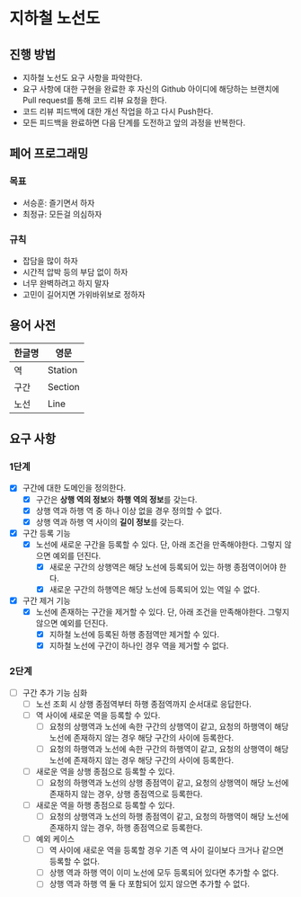 # 지하철 노선도

## 진행 방법

* 지하철 노선도 요구 사항을 파악한다.
* 요구 사항에 대한 구현을 완료한 후 자신의 Github 아이디에 해당하는 브랜치에 Pull request를 통해 코드 리뷰 요청을 한다.
* 코드 리뷰 피드백에 대한 개선 작업을 하고 다시 Push한다.
* 모든 피드백을 완료하면 다음 단계를 도전하고 앞의 과정을 반복한다.

## 페어 프로그래밍

### 목표

* 서승훈: 즐기면서 하자
* 최정규: 모든걸 의심하자

### 규칙

* 잡담을 많이 하자
* 시간적 압박 등의 부담 없이 하자
* 너무 완벽하려고 하지 말자
* 고민이 길어지면 가위바위보로 정하자

## 용어 사전

| 한글명 | 영문      |
|-----|---------|
| 역   | Station |
| 구간  | Section |
| 노선  | Line    |

## 요구 사항

### 1단계

- [x] 구간에 대한 도메인을 정의한다.
    - [x] 구간은 **상행 역의 정보**와 **하행 역의 정보**를 갖는다.
    - [x]  상행 역과 하행 역 중 하나 이상 없을 경우 정의할 수 없다.
    - [x] 상행 역과 하행 역 사이의 **길이 정보**를 갖는다.
- [x] 구간 등록 기능
    - [x] 노선에 새로운 구간을 등록할 수 있다. 단, 아래 조건을 만족해야한다. 그렇지 않으면 예외를 던진다.
        - [x] 새로운 구간의 상행역은 해당 노선에 등록되어 있는 하행 종점역이어야 한다.
        - [x] 새로운 구간의 하행역은 해당 노선에 등록되어 있는 역일 수 없다.
- [x] 구간 제거 기능
    - [x] 노선에 존재하는 구간을 제거할 수 있다. 단, 아래 조건을 만족해야한다. 그렇지 않으면 예외를 던진다.
        - [x] 지하철 노선에 등록된 하행 종점역만 제거할 수 있다.
        - [x] 지하철 노선에 구간이 하나인 경우 역을 제거할 수 없다.

### 2단계

- [ ] 구간 추가 기능 심화
    - [ ] 노선 조회 시 상행 종점역부터 하행 종점역까지 순서대로 응답한다.
    - [ ] 역 사이에 새로운 역을 등록할 수 있다.
        - [ ] 요청의 상행역과 노선에 속한 구간의 상행역이 같고, 요청의 하행역이 해당 노선에 존재하지 않는 경우 해당 구간의 사이에 등록한다.
        - [ ] 요청의 하행역과 노선에 속한 구간의 하행역이 같고, 요청의 상행역이 해당 노선에 존재하지 않는 경우 해당 구간의 사이에 등록한다.
    - [ ] 새로운 역을 상행 종점으로 등록할 수 있다.
        - [ ] 요청의 하행역과 노선의 상행 종점역이 같고, 요청의 상행역이 해당 노선에 존재하지 않는 경우, 상행 종점역으로 등록한다.
    - [ ] 새로운 역을 하행 종점으로 등록할 수 있다.
        - [ ] 요청의 상행역과 노선의 하행 종점역이 같고, 요청의 하행역이 해당 노선에 존재하지 않는 경우, 하행 종점역으로 등록한다.
    - [ ] 예외 케이스
        - [ ] 역 사이에 새로운 역을 등록할 경우 기존 역 사이 길이보다 크거나 같으면 등록할 수 없다.
        - [ ] 상행 역과 하행 역이 이미 노선에 모두 등록되어 있다면 추가할 수 없다.
        - [ ] 상행 역과 하행 역 둘 다 포함되어 있지 않으면 추가할 수 없다.